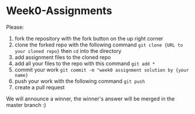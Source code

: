 # Week0-Assignments
Please:

1. fork the repository with the fork button on the up right corner
2. clone the forked repo with the following command `git clone {URL to your cloned repo}` then `cd` into the directory
3. add assignment files to the cloned repo
4. add all your files to the repo with this command `git add *`
5. commit your work `git commit -m "week0 assignment solution by {your name}`
6. push your work with the following command `git push`
7. create a pull request 

We will announce a winner, the winner's answer will be merged in the master branch :)
